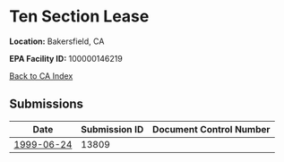 # Ten Section Lease

**Location:** Bakersfield, CA

**EPA Facility ID:** 100000146219

[Back to CA Index](../../index.md)

## Submissions

| Date | Submission ID | Document Control Number |
|------|--------------|-------------------------|
| [1999-06-24](submissions/13809.md) | 13809 |  |
